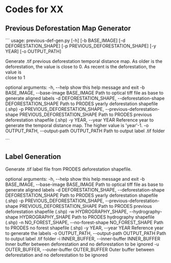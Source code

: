 # Codes for XX

## Previous Deforestation Map Generator
´´´
usage: previous-def-gen.py [-h] [-b BASE_IMAGE] [-d DEFORESTATION_SHAPE] [-p PREVIOUS_DEFORESTATION_SHAPE] [-y YEAR] [-o OUTPUT_PATH]

Generate .tif previous deforestation temporal distance map. As older is the deforestation, the value is close to 0. As recent is the deforestation, the value is      
close to 1

optional arguments:
  -h, --help            show this help message and exit
  -b BASE_IMAGE, --base-image BASE_IMAGE
                        Path to optical tiff file as base to generate aligned labels
  -d DEFORESTATION_SHAPE, --deforestation-shape DEFORESTATION_SHAPE
                        Path to PRODES yearly deforestation shapefile (.shp)
  -p PREVIOUS_DEFORESTATION_SHAPE, --previous-deforestation-shape PREVIOUS_DEFORESTATION_SHAPE
                        Path to PRODES previous deforestation shapefile (.shp)
  -y YEAR, --year YEAR  Reference year to generate the temporal distance map. The higher value is 'year'-1.
  -o OUTPUT_PATH, --output-path OUTPUT_PATH
                        Path to output label .tif folder
                        
 ´´´
 ## Label Generation
 Generate .tif label file from PRODES deforestation shapefile.

optional arguments:
  -h, --help            show this help message and exit
  -b BASE_IMAGE, --base-image BASE_IMAGE
                        Path to optical tiff file as base to generate aligned labels
  -d DEFORESTATION_SHAPE, --deforestation-shape DEFORESTATION_SHAPE
                        Path to PRODES yearly deforestation shapefile (.shp)
  -p PREVIOUS_DEFORESTATION_SHAPE, --previous-deforestation-shape PREVIOUS_DEFORESTATION_SHAPE
                        Path to PRODES previous deforestation shapefile (.shp)
  -w HYDROGRAPHY_SHAPE, --hydrography-shape HYDROGRAPHY_SHAPE
                        Path to PRODES hydrography shapefile (.shp)
  -n NO_FOREST_SHAPE, --no-forest-shape NO_FOREST_SHAPE
                        Path to PRODES no forest shapefile (.shp)
  -y YEAR, --year YEAR  Reference year to generate the labels
  -o OUTPUT_PATH, --output-path OUTPUT_PATH
                        Path to output label .tif folder
  -i INNER_BUFFER, --inner-buffer INNER_BUFFER
                        Inner buffer between deforestation and no deforestation to be ignored
  -u OUTER_BUFFER, --outer-buffer OUTER_BUFFER
                        Outer buffer between deforestation and no deforestation to be ignored
